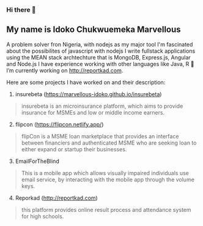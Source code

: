 ### Hi there 👋
## My name is Idoko Chukwuemeka Marvellous
 A problem solver fron Nigeria, with nodejs as my major tool
 I'm fascinated about the possibilites of javascript with nodejs
 I write fullstack applications using the MEAN stack archtechture
 that is MongoDB, Express.js, Angular and Node.js
 I have experience working with other languages like Java, R 
 🔭 I’m currently working on http://reportkad.com.

Here are some projects I have worked on and their description:
1. insurebeta (https://marvellous-idoko.github.io/insurebeta)
> insurebeta is an microinsurance platform, which aims to provide insurance for MSMEs and low or middle income earners.
2. flipcon (https://flipcon.netlify.app/)
> flipCon is a MSME loan marketplace that provides an interface between financiers and authenticated MSME who are seeking loan to either expand or startup their businesses.
3. EmailForTheBlind
> This is a mobile app which allows visually impaired individuals use email service, by interacting with the mobile app through the volume keys.
4. Reporkad (http://reportkad.com)
> this platform provides online result process and attendance system for high schools.

<!--
**marvellous-idoko/marvellous-idoko** is a ✨ _special_ ✨ repository because its `README.md` (this file) appears on your GitHub profile.

Here are some ideas to get you started:

- 🌱 I’m currently learning ...
- 👯 I’m looking to collaborate on ...
- 🤔 I’m looking for help with ...
- 💬 Ask me about ...
- 📫 How to reach me: ...
- 😄 Pronouns: ...
- ⚡ Fun fact: ...
-->
